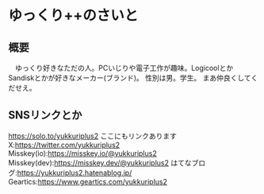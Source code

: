 # ゆっくり++のさいと 
 
## 概要 
　ゆっくり好きなただの人。PCいじりや電子工作が趣味。LogicoolとかSandiskとかが好きなメーカー(ブランド)。 
性別は男。学生。 
まあ仲良くしてくだせえ。 
## SNSリンクとか 
https://solo.to/yukkuriplus2 ここにもリンクあります 
X:https://twitter.com/yukkuriplus2 
Misskey(io):https://misskey.io/@yukkuriplus2 
Misskey(dev):https://misskey.dev/@yukkuriplus2 
はてなブログ:https://yukkuriplus2.hatenablog.jp/ 
Geartics:https://www.geartics.com/yukkuriplus2 
